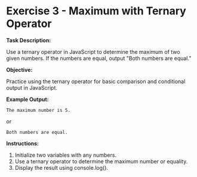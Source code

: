 # Exercise 3 - Maximum with Ternary Operator

**Task Description:**

Use a ternary operator in JavaScript to determine the maximum of two given numbers. If the numbers are equal, output "Both numbers are equal."

**Objective:**

Practice using the ternary operator for basic comparison and conditional output in JavaScript.

**Example Output:**

```plaintext
The maximum number is 5.
```

or

```plaintext
Both numbers are equal.
```

**Instructions:**

1. Initialize two variables with any numbers.
2. Use a ternary operator to determine the maximum number or equality.
3. Display the result using console.log().
